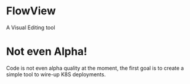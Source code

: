 # FlowView
A Visual Editing tool

# Not even Alpha!

Code is not even alpha quality at the moment, the first goal is
to create a simple tool to wire-up K8S deployments.
